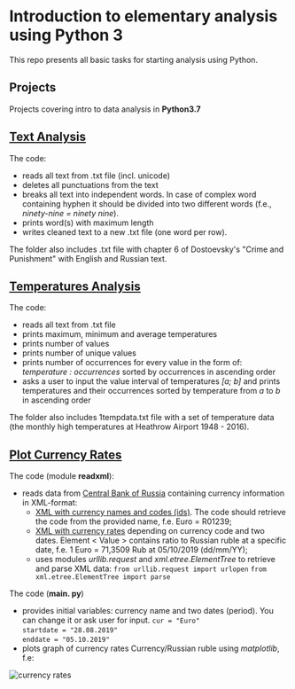 # Introduction to elementary analysis using Python 3

This repo presents all basic tasks for starting analysis using Python.

## Projects

Projects covering intro to data analysis in **Python3.7**

## [Text Analysis](https://github.com/LSIND/intro-to-python3-analysis/tree/master/TextAnalysis)

The code:
 - reads all text from .txt file (incl. unicode) 
 - deletes all punctuations from the text
 - breaks all text into independent words. In case of complex word containing hyphen it should be divided into two different words (f.e., *ninety-nine = ninety nine*).
 - prints word(s) with maximum length
 - writes cleaned text to a new .txt file (one word per row).

The folder also includes .txt file with chapter 6 of Dostoevsky's "Crime and Punishment" with English and Russian text.

## [Temperatures Analysis](https://github.com/LSIND/intro-to-python3-analysis/tree/master/TemperaturesAnalysis)

The code:
 - reads all text from .txt file
 - prints maximum, minimum and average temperatures
 - prints number of values
 - prints number of unique values
 - prints number of occurrences for every value in the form of: *temperature : occurrences* sorted by occurrences in ascending order
 - asks a user to input the value interval of temperatures *[a; b]* and prints temperatures and their occurrences sorted by temperature from *a* to *b* in ascending order

The folder also includes 1tempdata.txt file with a set of temperature data (the monthly high temperatures at Heathrow Airport 1948 - 2016).

## [Plot Currency Rates](https://github.com/LSIND/intro-to-python3-analysis/tree/master/PlotCurrencyRates "PlotCurrencyRates")
The code (module **readxml**):
 - reads data from [Central Bank of Russia](http://www.cbr.ru/development/SXML/) containing currency information in XML-format:
    * [XML with currency names and codes (ids)](http://www.cbr.ru/scripts/XML_val.asp?d=0). The code should retrieve the code from the provided name, f.e. Euro = R01239;
    * [XML with currency rates](http://www.cbr.ru/scripts/XML_dynamic.asp?date_req1=28/08/2019&date_req2=05/10/2019&VAL_NM_RQ=R01239) depending on currency code and two dates. Element < Value >  contains ratio to Russian ruble at a specific date, f.e. 1 Euro = 71,3509 Rub at 05/10/2019 (dd/mm/YY);
    * uses modules *urllib.request* and *xml.etree.ElementTree* to retrieve and parse XML data:
     `from urllib.request import urlopen`
    `from xml.etree.ElementTree import parse`
    
The code (**main. py**)
- provides initial variables: currency name and two dates (period). You can change it or ask user for input.
     `cur = "Euro"`    
     `startdate = "28.08.2019"`    
     `enddate = "05.10.2019"`
- plots graph of currency rates Currency/Russian ruble using *matplotlib*, f.e:

![currency rates](https://lh4.googleusercontent.com/4pu82zvbhZsfKjePHdbjGoU6PDUscZztBdO-sG4KK_gOpzztYPvmwUiq1_VL4V60zgXH4beeyxZ6vQ=w1365-h937)
